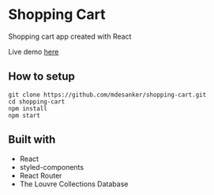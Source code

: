 # Shopping Cart

Shopping cart app created with React

Live demo [here](http://mdesanker.github.io/shopping-cart/)

## How to setup

```
git clone https://github.com/mdesanker/shopping-cart.git
cd shopping-cart
npm install
npm start
```

## Built with

- React
- styled-components
- React Router
- The Louvre Collections Database
